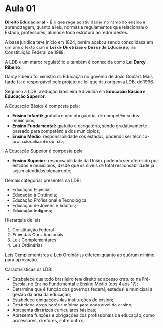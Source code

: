 # Aula 01

**Direito Educacional** - É o que rege as atividades no ramo do ensino e aprendizagem, quanto a leis, normas e regulamentos que relacionam o Estado, professores, alunos e toda estrutura ao redor destes.

A base jurídica teve início em 1824, porém acabou sendo consolidada em um único texto com a **Lei de Diretrizes e Bases da Educação**, na Constituição Federal de 1988.

A LDB é um marco regulatório e também é conhecida como **Lei Darcy Ribeiro**.

Darcy Ribeiro foi ministro da Educação no governo de João Goulart. Mais tarde foi o responsável pelo projeto de lei que deu origem a LDB, de 1996.

Segundo a LDB, a edução brasileira é dividida em **Educação Básica** e **Educação Superior**.

A Educação Básica é composta pela:

- **Ensino Infantil:** gratuita e não obrigatória, de competência dos municípios;
- **Ensino Fundamental:** gratuito e obrigatório, sendo gradativamente passado para competência dos municípios;
- **Ensino Médio:** responsabilidade dos estados, podendo ser técnico-profissionalizante ou não;

A Educação Superior é composta pelo:

- **Ensino Superior:** responsabilidade da União, podendo ser oferecido por estados e municípios, desde que os níveis de total responsabilidade já sejam atendidos plenamente;

Demais categorias presentes na LDB:

- Educação Especial;
- Educação à Distância;
- Educação Profissional e Tecnológica;
- Educação de Jovens e Adultos;
- Educação Indígena;

Hierarquia de leis:

1. Constituição Federal
2. Emendas Constitucionais
3. Leis Complementares
4. Leis Ordinárias

Leis Complementares e Leis Ordinárias diferem quanto ao quórum mínimo para aprovação.

Características da LDB:

- Estabelece que todo brasileiro tem direito ao acesso gratuito na Pré-Escola, no Ensino Fundamental e Ensino Médio (dos 4 aos 17);
- Determina que é função dos governos federal, estadual e municipal a gestão da área da educação;
- Estabelece obrigações das instituições de ensino;
- Estabelece carga horário mínima para cada nível de ensino;
- Apresenta diretrizes curriculares básicas;
- Apresenta funções e obrigações dos profissionais da educação, como professores, diretores, entre outros;